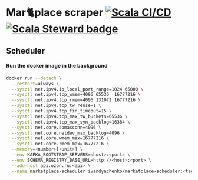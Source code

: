 # Mar🐈place scraper [![Scala CI/CD](https://github.com/IvanDyachenko/marketplace-crawler/workflows/Scala%20CI/CD/badge.svg)](https://github.com/IvanDyachenko/marketplace-crawler/actions?query=workflow%3A%22Scala+CI%2FCD%22) [![Scala Steward badge](https://img.shields.io/badge/Scala_Steward-helping-blue.svg?style=flat&logo=data:image/png;base64,iVBORw0KGgoAAAANSUhEUgAAAA4AAAAQCAMAAAARSr4IAAAAVFBMVEUAAACHjojlOy5NWlrKzcYRKjGFjIbp293YycuLa3pYY2LSqql4f3pCUFTgSjNodYRmcXUsPD/NTTbjRS+2jomhgnzNc223cGvZS0HaSD0XLjbaSjElhIr+AAAAAXRSTlMAQObYZgAAAHlJREFUCNdNyosOwyAIhWHAQS1Vt7a77/3fcxxdmv0xwmckutAR1nkm4ggbyEcg/wWmlGLDAA3oL50xi6fk5ffZ3E2E3QfZDCcCN2YtbEWZt+Drc6u6rlqv7Uk0LdKqqr5rk2UCRXOk0vmQKGfc94nOJyQjouF9H/wCc9gECEYfONoAAAAASUVORK5CYII=)](https://scala-steward.org)

## Scheduler

#### Run the docker image in the background

```bash
docker run --detach \
  --restart=always \
  --sysctl net.ipv4.ip_local_port_range=1024 65000 \
  --sysctl net.ipv4.tcp_wmem=4096 65536  16777216 \
  --sysctl net.ipv4.tcp_rmem=4096 131072 16777216 \
  --sysctl net.ipv4.tcp_tw_reuse=1 \
  --sysctl net.ipv4.tcp_fin_timeout=15 \
  --systcl net.ipv4.tcp_max_tw_buckets=65536 \
  --sysctl net.ipv4.tcp_max_syn_backlog=16384 \
  --sysctl net.core.somaxconn=4096 \
  --sysctl net.core.netdev_max_backlog=4096 \
  --sysctl net.core.wmem_max=16777216 \
  --sysctl net.core.rmem_max=16777216 \
  --memory=<number>[<unit>] \
  --env KAFKA_BOOTSTRAP_SERVERS=<host>:<port> \
  --env SCHEMA_REGISTRY_BASE_URL=http://<host>:<port> \
  --add-host api.ozon.ru:<api> \
  --name marketplace-scheduler ivandyachenko/marketplace-scheduler:<tag>
```
